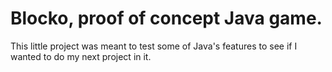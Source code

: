 # Blocko, proof of concept Java game.
This little project was meant to test some of Java's features to see if I wanted to do my next project in it.
